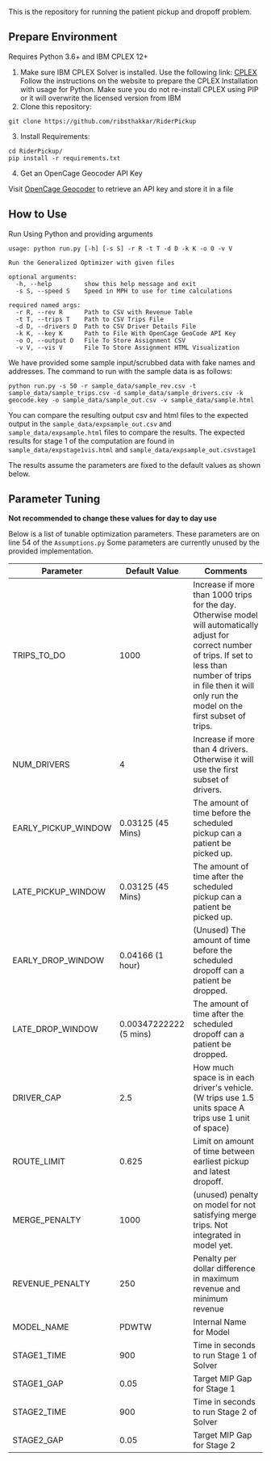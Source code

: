 This is the repository for running the patient pickup and dropoff problem.
## Prepare Environment
Requires Python 3.6+ and IBM CPLEX 12+
1. Make sure IBM CPLEX Solver is installed.
Use the following link: [CPLEX](https://www.ibm.com/support/knowledgecenter/SSSA5P_12.7.1/ilog.odms.cplex.help/CPLEX/GettingStarted/topics/set_up/setup_synopsis.html)
Follow the instructions on the website to prepare the CPLEX Installation with usage for Python.
Make sure you do not re-install CPLEX using PIP or it will overwrite the licensed version from IBM
2. Clone this repository: 
```
git clone https://github.com/ribsthakkar/RiderPickup
```
3. Install Requirements:
```
cd RiderPickup/
pip install -r requirements.txt
```
4. Get an OpenCage Geocoder API Key

Visit [OpenCage Geocoder](https://opencagedata.com/api) to retrieve an API key and store it in a file

## How to Use
Run Using Python and providing arguments
```
usage: python run.py [-h] [-s S] -r R -t T -d D -k K -o O -v V

Run the Generalized Optimizer with given files

optional arguments:
  -h, --help         show this help message and exit
  -s S, --speed S    Speed in MPH to use for time calculations

required named args:
  -r R, --rev R      Path to CSV with Revenue Table
  -t T, --trips T    Path to CSV Trips File
  -d D, --drivers D  Path to CSV Driver Details File
  -k K, --key K      Path to File With OpenCage GeoCode API Key
  -o O, --output O   File To Store Assignment CSV
  -v V, --vis V      File To Store Assignment HTML Visualization

```
We have provided some sample input/scrubbed data with fake names and addresses.
The command to run with the sample data is as follows:

`python run.py -s 50 -r sample_data/sample_rev.csv -t sample_data/sample_trips.csv -d sample_data/sample_drivers.csv -k geocode.key -o sample_data/sample_out.csv -v sample_data/sample.html`

You can compare the resulting output csv and html files to the expected output in the `sample_data/expsample_out.csv` and `sample_data/expsample.html` files to compare the results. The expected results 
for stage 1 of the computation are found in `sample_data/expstage1vis.html` and `sample_data/expsample_out.csvstage1`

The results assume the parameters are fixed to the default values as shown below.
## Parameter Tuning
**Not recommended to change these values for day to day use**

Below is a list of tunable optimization parameters. These parameters
are on line 54 of the `Assumptions.py`
Some parameters are currently unused by the provided implementation.

| Parameter           	| Default Value          	| Comments                                                                                                                                                                                                                        	|
|---------------------	|------------------------	|---------------------------------------------------------------------------------------------------------------------------------------------------------------------------------------------------------------------------------	|
| TRIPS_TO_DO         	| 1000                   	| Increase if more than 1000 trips for the day.  Otherwise model will automatically adjust for correct number of trips. If set to less than number of trips in file then it will only run the model on the first subset of trips. 	|
| NUM_DRIVERS         	| 4                      	| Increase if more than 4 drivers. Otherwise it will use the first subset of drivers.                                                                                                                                             	|
| EARLY_PICKUP_WINDOW 	| 0.03125 (45 Mins)      	| The amount of time before the scheduled pickup can a patient be picked up.                                                                                                                                                      	|
| LATE_PICKUP_WINDOW  	| 0.03125 (45 Mins)      	| The amount of time after the scheduled pickup can a patient be picked up.                                                                                                                                                       	|
| EARLY_DROP_WINDOW   	| 0.04166 (1 hour)       	| (Unused) The amount of time before the scheduled dropoff can a patient be dropped.                                                                                                                                              	|
| LATE_DROP_WINDOW    	| 0.00347222222 (5 mins) 	| The amount of time after the scheduled dropoff can a patient be dropped.                                                                                                                                                        	|
| DRIVER_CAP          	| 2.5                    	| How much space is in each driver's vehicle. (W trips use 1.5 units space A trips use 1 unit of space)                                                                                                                           	|
| ROUTE_LIMIT         	| 0.625                  	| Limit on amount of time between earliest pickup and latest dropoff.                                                                                                                                                             	|
| MERGE_PENALTY       	| 1000                   	| (unused) penalty on model for not satisfying merge trips. Not integrated in model yet.                                                                                                                                          	|
| REVENUE_PENALTY     	| 250                    	| Penalty per dollar difference in maximum revenue and minimum revenue                                                                                                                                                            	|
| MODEL_NAME          	| PDWTW                  	| Internal Name for Model                                                                                                                                                                                                         	|
| STAGE1_TIME         	| 900                    	| Time in seconds to run Stage 1 of Solver                                                                                                                                                                                        	|
| STAGE1_GAP          	| 0.05                   	| Target MIP Gap for Stage 1                                                                                                                                                                                                      	|
| STAGE2_TIME         	| 900                    	| Time in seconds to run Stage 2 of Solver                                                                                                                                                                                        	|
| STAGE2_GAP          	| 0.05                   	| Target MIP Gap for Stage 2                                                                                                                                                                                                      	|                                                                                                                                                      	|